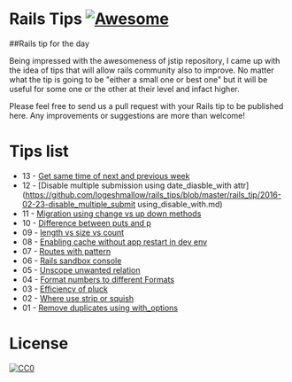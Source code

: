 # Rails Tips [![Awesome](https://cdn.rawgit.com/sindresorhus/awesome/d7305f38d29fed78fa85652e3a63e154dd8e8829/media/badge.svg)](https://github.com/sindresorhus/awesome)

##Rails tip for the day 

Being impressed with the awesomeness of jstip repository, I came up with the idea of tips that will allow rails community also to improve. No matter what the tip is going to be "either a small one or best one" but it will be useful for some one or the other at their level and infact higher. 

Please feel free to send us a pull request with your Rails tip to be published here. Any improvements or suggestions are more than welcome!

# Tips list
- 13 - [Get same time of next and previous week](https://github.com/logeshmallow/rails_tips/blob/master/rails_tip/2016-02-24-same_time_option_to_next_and_prev_week_rails5.md)
- 12 - [Disable multiple submission using date_diasble_with attr](https://github.com/logeshmallow/rails_tips/blob/master/rails_tip/2016-02-23-disable_multiple_submit using_disable_with.md)
- 11 - [Migration using change vs up down methods](https://github.com/logeshmallow/rails_tips/blob/master/rails_tip/2016-02-22-change_and_up_down_migration.md)
- 10 - [Difference between puts and p](https://github.com/logeshmallow/rails_tips/blob/master/rails_tip/2016-02-21-puts_vs_p.md)
- 09 - [length vs size vs count](https://github.com/logeshmallow/rails_tips/blob/master/rails_tip/2016-02-20-length_vs_size_vs_count.md)
- 08 - [Enabling cache without app restart in dev env](https://github.com/logeshmallow/rails_tips/blob/master/rails_tip/2016-02-19-enable_caching_for_develpment_with_command.md)
- 07 - [Routes with pattern](https://github.com/logeshmallow/rails_tips/blob/master/rails_tip/2016-02-18-routes_with_pattern.md)
- 06 - [Rails sandbox console](https://github.com/logeshmallow/rails_tips/blob/master/rails_tip/2016-02-17-rails_console_with_sandbox_mode.md)
- 05 - [Unscope unwanted relation](https://github.com/logeshmallow/rails_tips/blob/master/rails_tip/2016-02-16-unscope_unwanted_relation.md)
- 04 - [Format numbers to different Formats](https://github.com/logeshmallow/rails_tips/blob/master/rails_tip/2016-02-15-formatting_numbers.md)
- 03 - [Efficiency of pluck](https://github.com/logeshmallow/rails_tips/blob/master/rails_tip/2016-02-14-efficiency_of_pluck.md)
- 02 - [Where use strip or squish](https://github.com/logeshmallow/rails_tips/blob/master/rails_tip/2016-02-13-strip-or-squish.md)
- 01 - [Remove duplicates using with_options](https://github.com/logeshmallow/rails_tips/blob/master/rails_tip/2016-02-12-duplicate_remove_with_options.md)

# License
<p xmlns:dct="http://purl.org/dc/terms/" xmlns:vcard="http://www.w3.org/2001/vcard-rdf/3.0#">
  <a rel="license"
     href="http://creativecommons.org/publicdomain/zero/1.0/">
    <img src="http://i.creativecommons.org/p/zero/1.0/88x31.png" style="border-style: none;" alt="CC0" />
  </a>
  <br />
  
